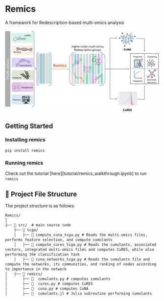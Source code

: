 # Remics
A framework for Redescription-based multi-omics analysis 

[![Remics Diagram][remics]](#)

<!-- <a>![badge-alt-text](images/remics_final.jpg)</a> -->

## Getting Started

### Installing remics

```
pip install remics
```

### Running remics
Check out the tutorial [here][tutorial/remics_walkthrough.ipynb] to run `remics`

## 📂 Project File Structure

The project structure is as follows:

``` 
Remics/
│
├── 📂 src/  # main source code
    ├── 📂 tcga/
    │   ├── 📄 compute_cuna_tcga.py # Reads the multi-omics files, performs feature selection, and compute cumulants
    │   ├── 📄 compute_cures_tcga.py # Reads the cumulants, associated vectors, integrated multi-omics files and computes CuRES, while also performing the classification task  
    │   ├── 📄 cuna_networks_tcga.py # Reads the cumulants file and compute the networks, its communities, and ranking of nodes according to importance in the network
│   ├── 📂 remics/
│       ├── 📄  cumulants.py # computes cumulants 
│       ├── 📄  cures.py # computes CuRES
│       ├── 📄  cuna.py # computes CuNA
│       ├── 📄  cumulants.jl # Julia subroutine performing cumulants
```

<!-- MARKDOWN LINKS & IMAGES -->
<!-- https://www.markdownguide.org/basic-syntax/#reference-style-links -->
[remics]: images/remics_final.jpg